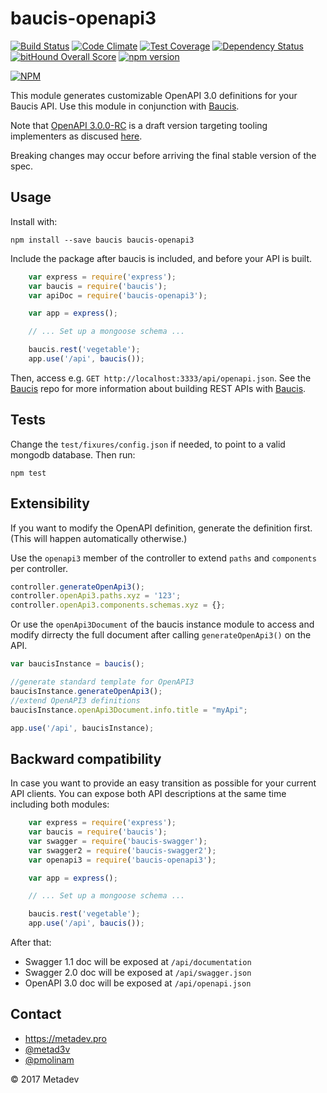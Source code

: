 baucis-openapi3
===============

[![Build Status](https://travis-ci.org/metadevpro/baucis-openapi3.svg)](https://travis-ci.org/metadevpro/baucis-openapi3)
[![Code Climate](https://codeclimate.com/github/metadevpro/baucis-openapi3/badges/gpa.svg)](https://codeclimate.com/github/metadevpro/baucis-openapi3)
[![Test Coverage](https://codeclimate.com/github/metadevpro/baucis-openapi3/badges/coverage.svg)](https://codeclimate.com/github/metadevpro/baucis-openapi3)
[![Dependency Status](https://david-dm.org/metadevpro/baucis-openapi3.svg)](https://david-dm.org/metadevpro/baucis-openapi3)
[![bitHound Overall Score](https://www.bithound.io/github/metadevpro/baucis-openapi3/badges/score.svg)](https://www.bithound.io/github/metadevpro/baucis-openapi3)
[![npm version](https://badge.fury.io/js/baucis-openapi3.svg)](http://badge.fury.io/js/baucis-openapi3)

[![NPM](https://nodei.co/npm/baucis-openapi3.png?downloads=true&downloadRank=true&stars=true)](https://nodei.co/npm/baucis-openapi3/)



This module generates customizable OpenAPI 3.0 definitions for your Baucis API.
Use this module in conjunction with [Baucis](https://github.com/wprl/baucis).

Note that [OpenAPI 3.0.0-RC](https://github.com/OAI/OpenAPI-Specification/blob/3.0.0-rc0/versions/3.0.md#serverVariableObject) is a draft version targeting tooling implementers as discused 
[here](https://www.openapis.org/blog/2017/03/01/openapi-spec-3-implementers-draft-released).

Breaking changes may occur before arriving the final stable version of the spec.


Usage
-----

Install with:

    npm install --save baucis baucis-openapi3

Include the package after baucis is included, and before your API is built.

```javascript
    var express = require('express');
    var baucis = require('baucis');
    var apiDoc = require('baucis-openapi3');

    var app = express();

    // ... Set up a mongoose schema ...

    baucis.rest('vegetable');
    app.use('/api', baucis());
```

Then, access e.g. `GET http://localhost:3333/api/openapi.json`.  See the [Baucis](https://github.com/wprl/baucis) repo for more information about building REST APIs with [Baucis](https://github.com/wprl/baucis).

Tests
-----
Change the `test/fixures/config.json` if needed, to point to a valid mongodb database.
Then run:

```
npm test
```


Extensibility
-------------

If you want to modify the OpenAPI definition, generate the definition first.  (This will happen automatically otherwise.)

Use the `openapi3` member of the controller to extend `paths` and `components` per controller.

```javascript
controller.generateOpenApi3();
controller.openApi3.paths.xyz = '123';
controller.openApi3.components.schemas.xyz = {};
```

Or use the `openApi3Document` of the baucis instance module to access and modify dirrecty the full document after calling `generateOpenApi3()` on the API.

```javascript
var baucisInstance = baucis();

//generate standard template for OpenAPI3
baucisInstance.generateOpenApi3();
//extend OpenAPI3 definitions
baucisInstance.openApi3Document.info.title = "myApi";

app.use('/api', baucisInstance);
```

Backward compatibility
----------------------

In case you want to provide an easy transition as possible for your current API clients. You can expose both API descriptions at the same time including both modules:

```javascript
    var express = require('express');
    var baucis = require('baucis');
    var swagger = require('baucis-swagger');
    var swagger2 = require('baucis-swagger2');
    var openapi3 = require('baucis-openapi3');

    var app = express();

    // ... Set up a mongoose schema ...

    baucis.rest('vegetable');
    app.use('/api', baucis());
```

After that:
- Swagger 1.1 doc will be exposed at `/api/documentation`
- Swagger 2.0 doc will be exposed at `/api/swagger.json`
- OpenAPI 3.0 doc will be exposed at `/api/openapi.json`


Contact
-------

 * https://metadev.pro
 * [@metad3v](https://twitter.com/metadev)
 * [@pmolinam](https://twitter.com/pmolinam)

&copy; 2017 Metadev
